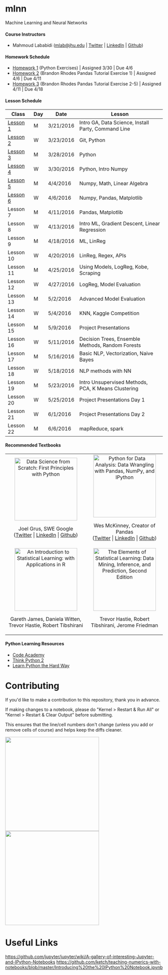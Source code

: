 # mlnn
Machine Learning and Neural Networks

#### Course Instructors

- Mahmoud Lababidi ([mlab@jhu.edu](mlab@jhu.edu) | [Twitter](https://twitter.com/lababidi) | [LinkedIn](https://www.linkedin.com/in/mahmoudlababidi) | [Github](https://github.com/lababidi))

<!--#### Exit Ticket-->

<!--Please help us improve the class by filling out exit tickets after each lesson.-->

<!--http://goo.gl/forms/85T0wDN22a-->

<!--#### Homework Submission-->

<!--http://goo.gl/forms/OvpmnpvOPM-->

#### Homework Schedule

- [Homework 1](./homework/homework1.ipynb) (Python Exercises) | Assigned 3/30 | Due 4/6
- [Homework 2](./homework/homework2.ipynb) (Brandon Rhodes Pandas Tutorial Exercise 1) | Assigned 4/6 | Due 4/11
- [Homework 3](./homework/homework3.ipynb) (Brandon Rhodes Pandas Tutorial Exercise 2-5) | Assigned 4/11 | Due 4/18

#### Lesson Schedule

|Class                  |Day|Date     |Lesson                                                          |
|-----------------------|---|---------|----------------------------------------------------------------|
| [Lesson 1](./lesson01)| M |3/21/2016|Intro GA, Data Science, Install Party, Command Line|
| [Lesson 2](./lesson02)| W |3/23/2016|Git, Python|
| [Lesson 3](./lesson03)| M |3/28/2016|Python|
| [Lesson 4](./lesson04)| W |3/30/2016|Python, Intro Numpy|
| [Lesson 5](./lesson05)| M | 4/4/2016|Numpy, Math, Linear Algebra|
| [Lesson 6](./lesson06)| W | 4/6/2016|Numpy, Pandas, Matplotlib|
|               Lesson 7| M |4/11/2016|Pandas, Matplotlib|
|               Lesson 8| W |4/13/2016|Intro ML, Gradient Descent, Linear Regression|
|               Lesson 9| M |4/18/2016|ML, LinReg|
|              Lesson 10| W |4/20/2016|LinReg, Regex, APIs|
|              Lesson 11| M |4/25/2016|Using Models, LogReg, Kobe, Scraping|
|              Lesson 12| W |4/27/2016|LogReg, Model Evaluation|
|              Lesson 13| M | 5/2/2016|Advanced Model Evaluation|
|              Lesson 14| W | 5/4/2016|KNN, Kaggle Competition|
|              Lesson 15| M | 5/9/2016|Project Presentations|
|              Lesson 16| W |5/11/2016|Decision Trees, Ensemble Methods, Random Forests|
|              Lesson 17| M |5/16/2016|Basic NLP, Vectorization, Naive Bayes|
|              Lesson 18| W |5/18/2016|NLP methods with NN|
|              Lesson 19| M |5/23/2016|Intro Unsupervised Methods, PCA, K Means Clustering|
|              Lesson 20| W |5/25/2016|Project Presentations Day 1|
|              Lesson 21| W | 6/1/2016|Project Presentations Day 2|
|              Lesson 22| M | 6/6/2016|mapReduce, spark|


#### Recommended Textbooks

<table>

<tr>
	
<td align="center">
<a href="http://www.amazon.com/Data-Science-Scratch-Principles-Python/dp/149190142X"><img height="200px" src="http://ecx.images-amazon.com/images/I/51Cf7c2AlpL._SX379_BO1,204,203,200_.jpg" alt="Data Science from Scratch: First Principles with Python"></img></a>
<p>
Joel Grus, SWE Google
<br/>
(<a href="https://twitter.com/joelgrus">Twitter</a> | <a href="https://www.linkedin.com/in/joelgrus">LinkedIn</a> | <a href="https://github.com/joelgrus">Github</a>)
</p>
</td>

<td align="center">
<a href="http://www.amazon.com/Python-Data-Analysis-Wrangling-IPython/dp/1449319793"><img height="200px" src="http://ecx.images-amazon.com/images/I/514byZUF8nL._SX375_BO1,204,203,200_.jpg" alt="Python for Data Analysis: Data Wrangling with Pandas, NumPy, and IPython"></img></a>
<p>
Wes McKinney, Creator of Pandas
<br/>
(<a href="https://twitter.com/wesmckinn">Twitter</a> | <a href="https://www.linkedin.com/in/wesmckinn">LinkedIn</a> | <a href="https://github.com/wesm">Github</a>)
</p>
</td>

</tr>

<tr>
	
<td align="center">
<a href="http://www.amazon.com/Introduction-Statistical-Learning-Applications-Statistics/dp/1461471370"><img height="200px" src="http://ecx.images-amazon.com/images/I/41gFA6VK4uL._SX329_BO1,204,203,200_.jpg" alt="An Introduction to Statistical Learning: with Applications in R"></img></a>
<p>Gareth James, Daniela Witten, Trevor Hastie, Robert Tibshirani</p>
</td>

<td align="center">
<a href="http://www.amazon.com/The-Elements-Statistical-Learning-Prediction/dp/0387848576"><img height="200px" src="http://ecx.images-amazon.com/images/I/410uiMCNntL._SX330_BO1,204,203,200_.jpg" alt="The Elements of Statistical Learning: Data Mining, Inference, and Prediction, Second Edition"></img></a>
<p>Trevor Hastie, Robert Tibshirani, Jerome Friedman</p>
</td>

</tr>

</table>

#### Python Learning Resources

- [Code Academy](https://www.codecademy.com/learn/python)
- [Think Python 2](http://greenteapress.com/thinkpython2/html/index.html)
- [Learn Python the Hard Way](http://learnpythonthehardway.org/book/index.html)

# Contributing

If you'd like to make a contribution to this repository, thank you in advance.

If making changes to a notebook, please do "Kernel > Restart & Run All" or "Kernel > Restart & Clear Output" before submitting.

This ensures that the line/cell numbers don't change (unless you add or remove cells of course) and helps keep the diffs cleaner.

<img src="http://i.imgur.com/FpF0jab.png" height="300px"></img>
<img src="http://i.imgur.com/QC3hX1D.png" height="300px"></img>

# Useful Links
https://github.com/jupyter/jupyter/wiki/A-gallery-of-interesting-Jupyter-and-IPython-Notebooks
https://github.com/ketch/teaching-numerics-with-notebooks/blob/master/Introducing%20the%20IPython%20Notebook.ipynb
